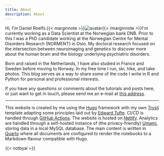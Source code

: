 ```yaml
---
title: About
description: About
---
```



Hi, I'm Daniel Roelfs.{{< marginnote >}}![avatar](../../avatar.png){{< /marginnote >}}I'm currently working as a Data Scientist at the Norwegian bank DNB. Prior to this I was a PhD candidate working at the Norwegian Centre for Mental Disorders Research (NORMENT) in Oslo. My doctoral research focused on the intersection between neuroimaging and genetics to discover more about the human brain and the biology underlying psychiatric disorders.

Born and raised in the Netherlands, I have also studied in France and Sweden before moving to Norway. In my free time I run, ski, hike, and take photos. This blog serves as a way to share some of the code I write in R and Python for personal and professional interests.

If you have any questions or comments about the tutorials and posts here, or just want to get in touch, please send me an e-mail at [this address](mailto:answer_salt8f@icloud.com).

------------------------------------------------------------------------

This website is created by me using the [Hugo](https://gohugo.io) framework with my own [Trysil](https://danielroelfs.github.io/hugo-theme-trysil/) template adapting some principles laid out by [Edward Tufte](https://github.com/edwardtufte/tufte-css). CI/CD is handled through [GitHub Actions](https://github.com/features/actions). The website is hosted on [Netlify](https://www.netlify.com). Analytics are handled through a self-hosted instance of (the privacy-friendly) [Umami](https://umami.is), storing data in a local MySQL database. The main content is written in [Quarto](https://quarto.org) where all documents are configured to render the notebooks to a Markdown flavour compatible with Hugo.

{{< notbyai >}}
